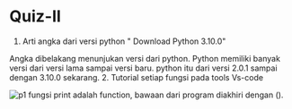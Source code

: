# Quiz-II
1. Arti angka dari versi python " Download Python 3.10.0"

  Angka dibelakang menunjukan versi dari python. Python memiliki banyak versi dari versi lama sampai versi baru. python itu dari versi 2.0.1 sampai dengan 3.10.0 sekarang.
2. Tutorial setiap fungsi pada tools Vs-code
  
  ![p1](https://user-images.githubusercontent.com/92987122/138589400-14897e9a-d030-4079-b93d-4942991d76fe.png)
  fungsi print adalah function, bawaan dari program diakhiri dengan ().
  
